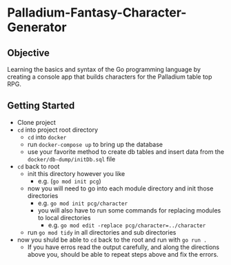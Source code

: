 # Palladium-Fantasy-Character-Generator
## Objective
Learning the basics and syntax of the Go programming language by creating a console app that builds characters for the Palladium table top RPG. 

## Getting Started
* Clone project
* `cd` into project root directory
  * `cd` into `docker`
  * run `docker-compose up` to bring up the database
  * use your favorite method to create db tables and insert data from the `docker/db-dump/initDb.sql` file
* `cd` back to root
  * init this directory however you like
    * e.g. (`go mod init pcg`)
  * now you will need to go into each module directory and init those directories
    * e.g. `go mod init pcg/character`
    * you will also have to run some commands for replacing modules to local directories
      * e.g. `go mod edit -replace pcg/character=../character`
  * run `go mod tidy` in all directories and sub directories
* now you shuld be able to `cd` back to the root and run with `go run .` 
  * If you have erros read the output carefully, and along the directions above you, should be able to repeat steps above and fix the errors.